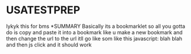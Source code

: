 # USATESTPREP
Iykyk this for bms
*SUMMARY
Basically its a bookmarklet so all you gotta do is copy and paste it into a bookmark like u make a new bookmark and then change the url to the url itll go like som like this javascript: blah blah and then js click and it should work

